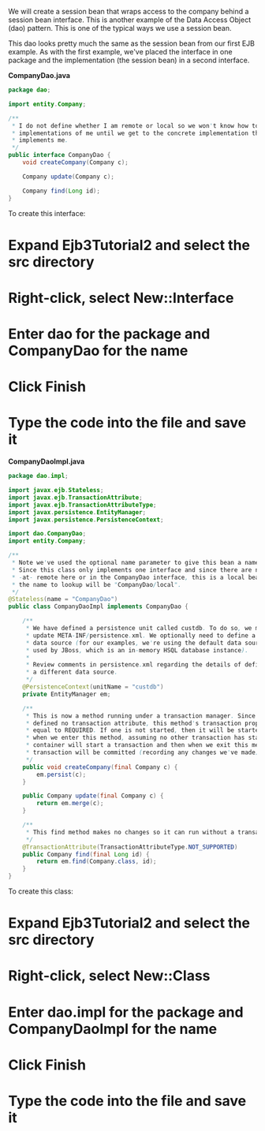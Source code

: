 We will create a session bean that wraps access to the company behind a session bean interface. This is another example of the Data Access Object (dao) pattern. This is one of the typical ways we use a session bean.

This dao looks pretty much the same as the session bean from our first EJB example. As with the first example, we've placed the interface in one package and the implementation (the session bean) in a second interface.

**CompanyDao.java**
```java
package dao;

import entity.Company;

/**
 * I do not define whether I am remote or local so we won't know how to lookup
 * implementations of me until we get to the concrete implementation that
 * implements me.
 */
public interface CompanyDao {
    void createCompany(Company c);

    Company update(Company c);

    Company find(Long id);
}
```

To create this interface:
# Expand **Ejb3Tutorial2** and select the **src** directory
# Right-click, select **New::Interface**
# Enter **dao** for the package and **CompanyDao** for the name
# Click **Finish**
# Type the code into the file and save it

**CompanyDaoImpl.java**
```java
package dao.impl;

import javax.ejb.Stateless;
import javax.ejb.TransactionAttribute;
import javax.ejb.TransactionAttributeType;
import javax.persistence.EntityManager;
import javax.persistence.PersistenceContext;

import dao.CompanyDao;
import entity.Company;

/**
 * Note we've used the optional name parameter to give this bean a name in Jndi.
 * Since this class only implements one interface and since there are no uses of
 * -at- remote here or in the CompanyDao interface, this is a local bean. Thus,
 * the name to lookup will be "CompanyDao/local".
 */
@Stateless(name = "CompanyDao")
public class CompanyDaoImpl implements CompanyDao {

    /**
     * We have defined a persistence unit called custdb. To do so, we must
     * update META-INF/persistence.xml. We optionally need to define a new
     * data source (for our examples, we're using the default data source
     * used by JBoss, which is an in-memory HSQL database instance).
     * 
     * Review comments in persistence.xml regarding the details of defining
     * a different data source.
     */
    @PersistenceContext(unitName = "custdb")
    private EntityManager em;

    /**
     * This is now a method running under a transaction manager. Since we've
     * defined no transaction attribute, this method's transaction property is
     * equal to REQUIRED. If one is not started, then it will be started. So
     * when we enter this method, assuming no other transaction has started, the
     * container will start a transaction and then when we exit this method, the
     * transaction will be committed (recording any changes we've made).
     */
    public void createCompany(final Company c) {
        em.persist(c);
    }

    public Company update(final Company c) {
        return em.merge(c);
    }

    /**
     * This find method makes no changes so it can run without a transaction.
     */
    @TransactionAttribute(TransactionAttributeType.NOT_SUPPORTED)
    public Company find(final Long id) {
        return em.find(Company.class, id);
    }
}
```

To create this class:
# Expand **Ejb3Tutorial2** and select the **src** directory
# Right-click, select **New::Class**
# Enter **dao.impl** for the package and **CompanyDaoImpl** for the name
# Click **Finish**
# Type the code into the file and save it
